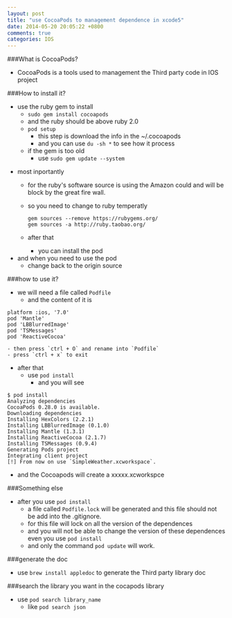 ```yaml
---
layout: post
title: "use CocoaPods to management dependence in xcode5"
date: 2014-05-20 20:05:22 +0800
comments: true
categories: IOS
---
```


###What is CocoaPods?
- CocoaPods is a tools used to management the Third party code in IOS project

###How to install it?
- use the ruby gem to install
	- `sudo gem install cocoapods`
	- and the ruby should be above ruby 2.0
	- `pod setup`
		- this step is download the info in the ~/.cocoapods
		- and you can use `du -sh *` to see how it process
	- if the gem is too old
		- use `sudo gem update --system`
<!--more-->
- most inportantly
	- for the ruby's software source is using the Amazon could and will be block by the great fire wall.
	- so you need to change to ruby temperatly
		
		```
		gem sources --remove https://rubygems.org/
		gem sources -a http://ruby.taobao.org/
		```
	- after that 
		- you can install the pod
- and when you need to use the pod
	- change back to the origin source

###how to use it?
- we will need a file called `Podfile`
	- and the content of it is 
```
platform :ios, '7.0'
pod 'Mantle'
pod 'LBBlurredImage'
pod 'TSMessages'
pod 'ReactiveCocoa'
```
	- then press `ctrl + O` and rename into `Podfile`
	- press `ctrl + x` to exit 
- after that
	- use `pod install`
		- and you will see
```
$ pod install
Analyzing dependencies
CocoaPods 0.28.0 is available.
Downloading dependencies
Installing HexColors (2.2.1)
Installing LBBlurredImage (0.1.0)
Installing Mantle (1.3.1)
Installing ReactiveCocoa (2.1.7)
Installing TSMessages (0.9.4)
Generating Pods project
Integrating client project
[!] From now on use `SimpleWeather.xcworkspace`.
```

- and the Cocoapods will create a xxxxx.xcworkspce

###Something else
- after you use `pod install`
	- a file called `Podfile.lock` will be generated and this file should not be add into the .gitignore.
	- for this file will lock on all the version of the dependences
	- and you will not be able to change the version of these dependences even you use `pod install`
	- and only the command `pod update` will work.

###generate the doc
- use `brew install appledoc` to generate the Third party library doc

###search the library you want in the cocapods library
- use `pod search library_name`
	- like `pod search json`
